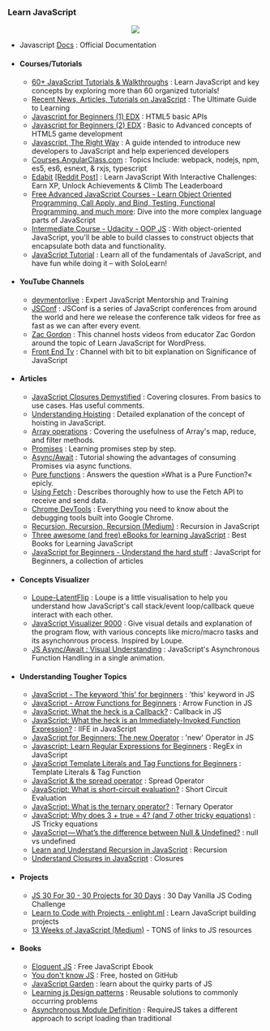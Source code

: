 ### Learn JavaScript

<div style="text-align:center">
    <img src="../assets/javascript.png" />
</div>



- Javascript [Docs](https://developer.mozilla.org/en-US/docs/Web/JavaScript) : Official Documentation

- #### Courses/Tutorials
  - [60+ JavaScript Tutorials & Walkthroughs](https://codeburst.io/60-javascript-tutorials-walkthroughs-cb315cc1947e) : Learn JavaScript and key concepts by exploring more than 60 organized tutorials!
  - [Recent News, Articles, Tutorials on JavaScript](https://codeburst.io/tagged/javascript) : The Ultimate Guide to Learning
  - [Javascript for Beginners (1) EDX](https://www.edx.org/course/html5-part-1-html5-coding-essentials-w3cx-html5-1x-1) :  HTML5 basic APIs
  - [Javascript for Beginners (2) EDX](https://www.edx.org/course/html5-part-2-advanced-techniques-w3cx-html5-2x-1) : Basic to Advanced concepts of HTML5 game development
  - [Javascript, The Right Way](http://jstherightway.org/) : A guide intended to introduce new developers to JavaScript and help experienced developers
  - [Courses.AngularClass.com](http://courses.angularclass.com/courses/modern-javascript) : Topics Include: webpack, nodejs, npm, es5, es6, esnext, & rxjs, typescript
  - [Edabit](https://edabit.com/explore) [[Reddit Post]](https://www.reddit.com/r/learnprogramming/comments/5vc3gb/learn_javascript_with_interactive_challenges_earn/) : Learn JavaScript With Interactive Challenges: Earn XP, Unlock Achievements & Climb The Leaderboard
  - [Free Advanced JavaScript Courses - Learn Object Oriented Programming, Call Apply, and Bind, Testing, Functional Programming, and much more](https://www.rithmschool.com/courses#advanced-javascript): Dive into the more complex language parts of JavaScript
  - [Intermediate Course - Udacity - OOP JS](https://www.udacity.com/course/object-oriented-javascript--ud015) : With object-oriented JavaScript, you'll be able to build classes to construct objects that encapsulate both data and functionality.
  - [JavaScript Tutorial](https://www.sololearn.com/Course/JavaScript/) : Learn all of the fundamentals of JavaScript, and have fun while doing it – with SoloLearn!


- #### YouTube Channels
  - [devmentorlive](https://www.youtube.com/c/devmentorlive/videos) : Expert JavaScript Mentorship and Training
  - [JSConf](https://www.youtube.com/user/jsconfeu/videos) : JSConf is a series of JavaScript conferences from around the world and here we release the conference talk videos for free as fast as we can after every event.
  - [Zac Gordon](https://www.youtube.com/c/ZacGordon/playlists) : This channel hosts videos from educator Zac Gordon around the topic of Learn JavaScript for WordPress. 
  - [Front End Tv](https://www.youtube.com/channel/UCztRO4rG71uxuR-Tpf_biww) : Channel with bit to bit explanation on Significance of JavaScript

- #### Articles
    - [JavaScript Closures Demystified](https://www.sitepoint.com/javascript-closures-demystified/) : Covering closures. From basics to use cases. Has useful comments.
    - [Understanding Hoisting](https://scotch.io/tutorials/understanding-hoisting-in-javascript) : Detailed explanation of the concept of hoisting in JavaScript.
    - [Array operations](https://danmartensen.svbtle.com/javascripts-map-reduce-and-filter) : Covering the usefulness of Array's map, reduce, and filter methods.
    - [Promises](http://www.sohamkamani.com/blog/2016/08/28/incremenal-tutorial-to-promises/) : Learning promises step by step.
    - [Async/Await](https://hackernoon.com/6-reasons-why-javascripts-async-await-blows-promises-away-tutorial-c7ec10518dd9) : Tutorial showing the advantages of consuming Promises via async functions.
    - [Pure functions](https://medium.com/javascript-scene/master-the-javascript-interview-what-is-a-pure-function-d1c076bec976) : Answers the question »What is a Pure Function?« epicly.
    - [Using Fetch](https://developer.mozilla.org/en-US/docs/Web/API/Fetch_API/Using_Fetch) : Describes thoroughly how to use the Fetch API to receive and send data. 
    - [Chrome DevTools](https://developers.google.com/web/tools/chrome-devtools/) : Everything you need to know about the debugging tools built into Google Chrome.
    - [Recursion, Recursion, Recursion (Medium)](https://medium.freecodecamp.com/recursion-recursion-recursion-4db8890a674d#.dtkatvb6j) : Recursion in JavaScript
    - [Three awesome (and free) eBooks for learning JavaScript](https://codeburst.io/three-awesome-and-free-ebooks-for-learning-javascript-c874f65bbd7a) : Best Books for Learning JavaScript 
    - [JavaScript for Beginners - Understand the hard stuff](https://codeburst.io/javascript-for-beginners-a-new-series-22762d8e5c42) : JavaScript for Beginners, a collection of articles

- #### Concepts Visualizer
  -  [Loupe-LatentFlip](http://latentflip.com/loupe/?code=JC5vbignYnV0dG9uJywgJ2NsaWNrJywgZnVuY3Rpb24gb25DbGljaygpIHsKICAgIHNldFRpbWVvdXQoZnVuY3Rpb24gdGltZXIoKSB7CiAgICAgICAgY29uc29sZS5sb2coJ1lvdSBjbGlja2VkIHRoZSBidXR0b24hJyk7ICAgIAogICAgfSwgMjAwMCk7Cn0pOwoKY29uc29sZS5sb2coIkhpISIpOwoKc2V0VGltZW91dChmdW5jdGlvbiB0aW1lb3V0KCkgewogICAgY29uc29sZS5sb2coIkNsaWNrIHRoZSBidXR0b24hIik7Cn0sIDUwMDApOwoKY29uc29sZS5sb2coIldlbGNvbWUgdG8gbG91cGUuIik7!!!PGJ1dHRvbj5DbGljayBtZSE8L2J1dHRvbj4%3D) : Loupe is a little visualisation to help you understand how JavaScript's call stack/event loop/callback queue interact with each other.
  -  [JavaScript Visualizer 9000](https://www.jsv9000.app/) : Give visual details and explanation of the program flow, with various concepts like micro/macro tasks and its asynchonrous process. Inspired by Loupe.
  -  [JS Async/Await : Visual Understanding](https://async-await.xyz/) : JavaScript's Asynchronous Function Handling in a single animation.

- #### Understanding Tougher Topics  
  - [JavaScript - The keyword 'this' for beginners](https://codeburst.io/javascript-the-keyword-this-for-beginners-fb5238d99f85) : 'this' keyword in JS
  - [JavaScript - Arrow Functions for Beginners](https://codeburst.io/javascript-arrow-functions-for-beginners-926947fc0cdc) : Arrow Function in JS
  - [JavaScript: What the heck is a Callback?](https://codeburst.io/javascript-what-the-heck-is-a-callback-aba4da2deced) : Callback in JS
  - [JavaScript: What the heck is an Immediately-Invoked Function Expression?](https://codeburst.io/javascript-what-the-heck-is-an-immediately-invoked-function-expression-a0ed32b66c18) : IIFE in JavaScript
  - [JavaScript for Beginners: The new Operator](https://codeburst.io/javascript-for-beginners-the-new-operator-cee35beb669e) : 'new' Operator in JS
  - [Javascript: Learn Regular Expressions for Beginners](https://codeburst.io/javascript-learn-regular-expressions-for-beginners-bb6107015d91) : RegEx in JavaScript
  - [JavaScript Template Literals and Tag Functions for Beginners](https://codeburst.io/javascript-template-literals-tag-functions-for-beginners-758a041160e1) : Template Literals & Tag Function
  - [JavaScript & the spread operator](https://codeburst.io/javascript-the-spread-operator-a867a71668ca) : Spread Operator
  - [JavaScript: What is short-circuit evaluation?](https://codeburst.io/javascript-what-is-short-circuit-evaluation-ff22b2f5608c) : Short Circuit Evaluation
  - [JavaScript: What is the ternary operator?](https://codeburst.io/javascript-what-is-the-ternary-operator-c819af8a7f6c) : Ternary Operator
  - [JavaScript: Why does 3 + true = 4? (and 7 other tricky equations)](https://codeburst.io/javascript-why-does-3-true-4-and-7-other-tricky-equations-9dd13cb2a92a) : JS Tricky equations
  - [JavaScript — What’s the difference between Null & Undefined?](https://codeburst.io/javascript-whats-the-difference-between-null-undefined-37793b5bfce6) : null vs undefined
  - [Learn and Understand Recursion in JavaScript](https://codeburst.io/learn-and-understand-recursion-in-javascript-b588218e87ea) : Recursion
  - [Understand Closures in JavaScript](https://codeburst.io/understand-closures-in-javascript-d07852fa51e7) : Closures

- #### Projects
  - [JS 30 For 30 - 30 Projects for 30 Days](https://javascript30.com/) : 30 Day Vanilla JS Coding Challenge
  - [Learn to Code with Projects - enlight.ml](https://enlight.ml/) : Learn JavaScript building projects
  - [13 Weeks of JavaScript (Medium)](https://medium.com/@___aerox___/the-beginning-of-an-adventure-13-weeks-of-javascript-78107605d533#.xgqnrstd1) - TONS of links to JS resources

- #### Books
  - [Eloquent JS](http://eloquentjavascript.net/) : Free JavaScript Ebook
  - [You don't know JS](https://github.com/getify/You-Dont-Know-JS) : Free, hosted on GitHub
  - [JavaScript Garden](http://bonsaiden.github.io/JavaScript-Garden/) : learn about the quirky parts of JS
  - [Learning js Design patterns](https://addyosmani.com/resources/essentialjsdesignpatterns/book/) : Reusable solutions to commonly occurring problems
  - [Asynchronous Module Definition](http://requirejs.org/docs/api.html) : RequireJS takes a different approach to script loading than traditional <script> tags
  - [Speaking JavaScript](http://speakingjs.com) : In-depth guide beginning with the basics.
  - [Mostly Adequate Guide to Functional Programming](https://mostly-adequate.gitbooks.io/mostly-adequate-guide/) : Excellent primer to functional programming using JavaScript.
  - [Functional-Light JavaScript](https://github.com/getify/Functional-Light-JS) : This book explores the core principles of functional programming (FP) as they are applied to JavaScript.
